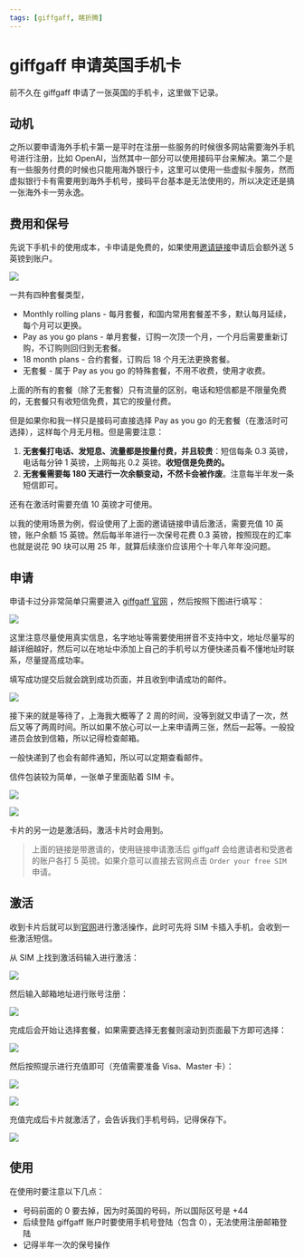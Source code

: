 ```yaml
---
tags: [giffgaff, 瞎折腾]
---
```


# giffgaff 申请英国手机卡

前不久在 giffgaff 申请了一张英国的手机卡，这里做下记录。

## 动机

之所以要申请海外手机卡第一是平时在注册一些服务的时候很多网站需要海外手机号进行注册，比如 OpenAI，当然其中一部分可以使用接码平台来解决。第二个是有一些服务付费的时候也只能用海外银行卡，这里可以使用一些虚拟卡服务，然而虚拟银行卡有需要用到海外手机号，接码平台基本是无法使用的，所以决定还是搞一张海外卡一劳永逸。

## 费用和保号

先说下手机卡的使用成本，卡申请是免费的，如果使用[邀请链接](https://www.giffgaff.com/orders/affiliate/zxbin54)申请后会额外送 5 英镑到账户。

![](https://stg.heyfe.org/images/blog-giffgaff-1689473124050.png)

一共有四种套餐类型，

-   Monthly rolling plans - 每月套餐，和国内常用套餐差不多，默认每月延续，每个月可以更换。
-   Pay as you go plans - 单月套餐，订购一次顶一个月，一个月后需要重新订购，不订购则回归到无套餐。
-   18 month plans - 合约套餐，订购后 18 个月无法更换套餐。
-   无套餐 - 属于 Pay as you go 的特殊套餐，不用不收费，使用才收费。

上面的所有的套餐（除了无套餐）只有流量的区别，电话和短信都是不限量免费的，无套餐只有收短信免费，其它的按量付费。

但是如果你和我一样只是接码可直接选择 Pay as you go 的无套餐（在激活时可选择），这样每个月无月租。但是需要注意：

1. **无套餐打电话、发短息、流量都是按量付费，并且较贵**：短信每条 0.3 英镑，电话每分钟 1 英镑，上网每兆 0.2 英镑。**收短信是免费的。**
2. **无套餐需要每 180 天进行一次余额变动，不然卡会被作废**。注意每半年发一条短信即可。

还有在激活时需要充值 10 英镑才可使用。

以我的使用场景为例，假设使用了上面的邀请链接申请后激活，需要充值 10 英镑，账户余额 15 英镑。然后每半年进行一次保号花费 0.3 英镑，按照现在的汇率也就是说花 90 块可以用 25 年，就算后续涨价应该用个十年八年年没问题。

## 申请

申请卡过分非常简单只需要进入 [giffgaff 官网](https://www.giffgaff.com/orders/affiliate/zxbin54) ，然后按照下图进行填写：

![](https://stg.heyfe.org/images/blog-giffgaff-1689426884536.png)

这里注意尽量使用真实信息，名字地址等需要使用拼音不支持中文，地址尽量写的越详细越好，然后可以在地址中添加上自己的手机号以方便快递员看不懂地址时联系，尽量提高成功率。

填写成功提交后就会跳到成功页面，并且收到申请成功的邮件。

![](https://stg.heyfe.org/images/blog-giffgaff-1689428119556.png)

接下来的就是等待了，上海我大概等了 2 周的时间，没等到就又申请了一次，然后又等了两周时间。所以如果不放心可以一上来申请两三张，然后一起等。一般投递员会放到信箱，所以记得检查邮箱。

一般快递到了也会有邮件通知，所以可以定期查看邮件。

信件包装较为简单，一张单子里面贴着 SIM 卡。

![](https://stg.heyfe.org/images/blog-giffgaff-1689470101771.png)

![](https://stg.heyfe.org/images/blog-giffgaff-1689470591290.png)

卡片的另一边是激活码，激活卡片时会用到。

> 上面的链接是带邀请的，使用链接申请激活后 giffgaff 会给邀请者和受邀者的账户各打 5 英镑。如果介意可以直接去官网点击 `Order your free SIM` 申请。

## 激活

收到卡片后就可以到[官网](https://www.giffgaff.com/activate)进行激活操作，此时可先将 SIM 卡插入手机，会收到一些激活短信。

从 SIM 上找到激活码输入进行激活：

![](https://stg.heyfe.org/images/blog-giffgaff-1689474576569.png)

然后输入邮箱地址进行账号注册：

![](https://stg.heyfe.org/images/blog-giffgaff-1689474865800.png)

完成后会开始让选择套餐，如果需要选择无套餐则滚动到页面最下方即可选择：

![](https://stg.heyfe.org/images/blog-giffgaff-1689474935045.png)

然后按照提示进行充值即可（充值需要准备 Visa、Master 卡）：

![](https://stg.heyfe.org/images/blog-giffgaff-1689475044060.png)

![](https://stg.heyfe.org/images/blog-giffgaff-1689475058476.png)

充值完成后卡片就激活了，会告诉我们手机号码，记得保存下。

![](https://stg.heyfe.org/images/blog-giffgaff-1689475291089.png)

## 使用

在使用时要注意以下几点：

-   号码前面的 0 要去掉，因为时英国的号码，所以国际区号是 +44
-   后续登陆 giffgaff 账户时要使用手机号登陆（包含 0），无法使用注册邮箱登陆
-   记得半年一次的保号操作
